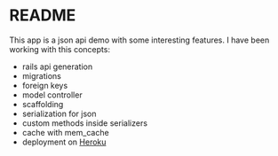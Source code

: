 # README

This app is a json api demo with some interesting features. I have been working with this concepts:

- rails api generation
- migrations
- foreign keys
- model controller
- scaffolding
- serialization for json
- custom methods inside serializers
- cache with mem_cache 
- deployment on [Heroku](https://ror-json-api-crismablanco.herokuapp.com)